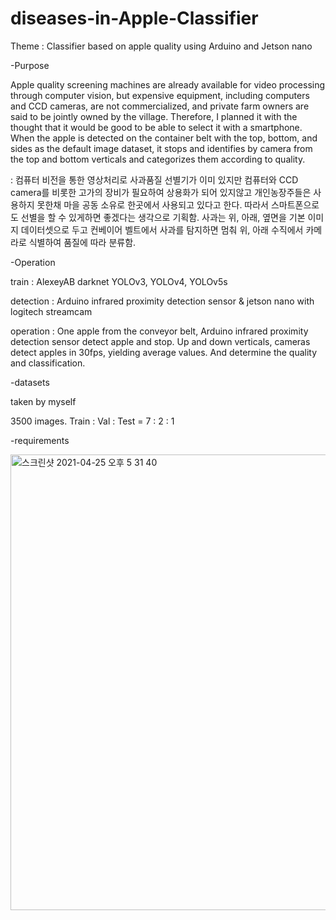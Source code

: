 # diseases-in-Apple-Classifier
Theme : Classifier based on apple quality using Arduino and Jetson nano

-Purpose

Apple quality screening machines are already available for video processing through computer vision, but expensive equipment, 
including computers and CCD cameras, are not commercialized, and private farm owners are said to be jointly owned by the village.
Therefore, I planned it with the thought that it would be good to be able to select it with a smartphone.
When the apple is detected on the container belt with the top, bottom, and sides as the default image dataset, 
it stops and identifies by camera from the top and bottom verticals and categorizes them according to quality.

: 컴퓨터 비전을 통한 영상처리로 사과품질 선별기가 이미 있지만 컴퓨터와 CCD camera를 비롯한 고가의 장비가 필요하여 상용화가 되어 있지않고 
 개인농장주들은 사용하지 못한채 마을 공동 소유로 한곳에서 사용되고 있다고 한다. 따라서 스마트폰으로도 선별을 할 수 있게하면 좋겠다는 생각으로 기획함.
 사과는 위, 아래, 옆면을 기본 이미지 데이터셋으로 두고 컨베이어 벨트에서 사과를 탐지하면 멈춰 위, 아래 수직에서 카메라로 식별하여 품질에 따라 분류함.


-Operation

train  : AlexeyAB darknet YOLOv3, YOLOv4, YOLOv5s

detection : Arduino infrared proximity detection sensor & jetson nano with logitech streamcam

operation : One apple from the conveyor belt, Arduino infrared proximity detection sensor detect apple and stop.
            Up and down verticals, cameras detect apples in 30fps, yielding average values.
            And determine the quality and classification.


-datasets

taken by myself

3500 images. Train : Val : Test = 7 : 2 : 1


-requirements


<img width="729" alt="스크린샷 2021-04-25 오후 5 31 40" src="https://user-images.githubusercontent.com/82746560/115986669-4b5a3500-a5ec-11eb-93d2-15c360dc32e3.png">
